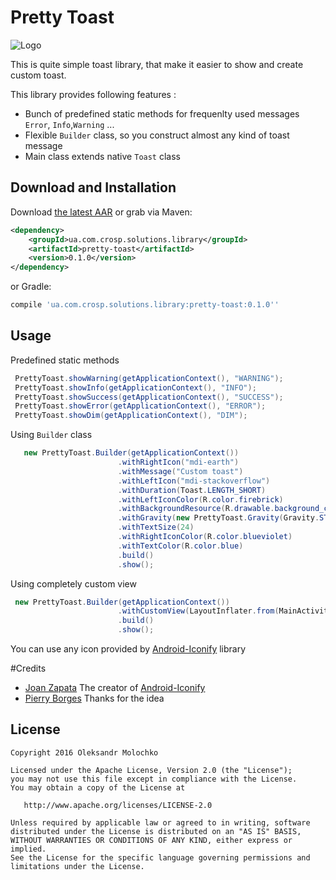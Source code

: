 Pretty Toast
============

![Logo](http://i.imgur.com/40mG7Lj.png)

This is quite simple toast library, that make it easier to show and create custom toast.

This library provides following features :

 * Bunch of predefined static methods for frequenlty used messages `Error`, `Info`,`Warning` ...
 * Flexible `Builder` class, so you construct almost any kind of toast message
 * Main class extends native `Toast` class


Download and Installation 
-------------------------

Download [the latest AAR][1] or grab via Maven:
```xml
<dependency>
    <groupId>ua.com.crosp.solutions.library</groupId>
    <artifactId>pretty-toast</artifactId>
    <version>0.1.0</version>
</dependency>
```
or Gradle:
```groovy
compile 'ua.com.crosp.solutions.library:pretty-toast:0.1.0''
```


Usage
-----

Predefined static methods

```java
 PrettyToast.showWarning(getApplicationContext(), "WARNING");
 PrettyToast.showInfo(getApplicationContext(), "INFO");
 PrettyToast.showSuccess(getApplicationContext(), "SUCCESS");
 PrettyToast.showError(getApplicationContext(), "ERROR");
 PrettyToast.showDim(getApplicationContext(), "DIM");
```

Using `Builder` class

```java
   new PrettyToast.Builder(getApplicationContext())
                        .withRightIcon("mdi-earth")
                        .withMessage("Custom toast")
                        .withLeftIcon("mdi-stackoverflow")
                        .withDuration(Toast.LENGTH_SHORT)
                        .withLeftIconColor(R.color.firebrick)
                        .withBackgroundResource(R.drawable.background_custom)
                        .withGravity(new PrettyToast.Gravity(Gravity.START, 15, 0))
                        .withTextSize(24)
                        .withRightIconColor(R.color.blueviolet)
                        .withTextColor(R.color.blue)
                        .build()
                        .show();
```

Using completely custom view

```java
 new PrettyToast.Builder(getApplicationContext())
                        .withCustomView(LayoutInflater.from(MainActivity.this).inflate(R.layout.toast_custom, null, false))
                        .build()
                        .show();
```

You can use any icon provided by [Android-Iconify](https://github.com/JoanZapata/android-iconify) library

#Credits
- [Joan Zapata](https://github.com/JoanZapata)  The creator of [Android-Iconify](https://github.com/JoanZapata/android-iconify)
- [Pierry Borges](https://github.com/Pierry/SimpleToast) Thanks for the idea

License
-------

    Copyright 2016 Oleksandr Molochko

    Licensed under the Apache License, Version 2.0 (the "License");
    you may not use this file except in compliance with the License.
    You may obtain a copy of the License at

       http://www.apache.org/licenses/LICENSE-2.0

    Unless required by applicable law or agreed to in writing, software
    distributed under the License is distributed on an "AS IS" BASIS,
    WITHOUT WARRANTIES OR CONDITIONS OF ANY KIND, either express or implied.
    See the License for the specific language governing permissions and
    limitations under the License.



 [1]: http://repo1.maven.org/maven2/ua/com/crosp/solutions/library/pretty-toast/0.1.0/pretty-toast-0.1.0.aar

